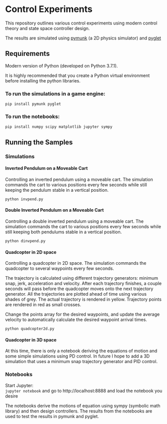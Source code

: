 # Control Experiments
This repository outlines various control experiments using modern control theory and state space controller design.

The results are simulated using [pymunk](https://www.pymunk.org) (a 2D physics simulator) and 
[pyglet](http://www.pyglet.org)

## Requirements
Modern version of Python (developed on Python 3.7.1).

It is highly recommended that you create a Python virtual environment before installing the python libraries.

### To run the simulations in a game engine:  
```pip install pymunk pyglet```

### To run the notebooks:  
```pip install numpy scipy matplotlib jupyter sympy```

## Running the Samples

### Simulations
#### Inverted Pendulum on a Moveable Cart
Controlling an inverted pendulum using a moveable cart. The simulation commands the cart to various positions every
few seconds while still keeping the pendulum stable in a vertical position.

```python invpend.py```

#### Double Inverted Pendulum on a Moveable Cart
Controlling a double inverted pendulum using a moveable cart. The simulation commands the cart to various positions every
few seconds while still keeping both pendulums stable in a vertical position.

```python dinvpend.py```

#### Quadcopter in 2D space
Controlling a quadcopter in 2D space. The simulation commands the quadcopter to several waypoints every few seconds.

The trajectory is calculated using different trajectory generators: minimum snap, jerk, acceleration and velocity. 
After each trajectory finishes, a couple seconds will pass before the quadcopter moves onto the next trajectory 
generator. All the trajectories are plotted ahead of time using various shades of grey. The actual trajectory is 
rendered in yellow. Trajectory points are rendered in red as small crosses.

Change the points array for the desired waypoints, and update the average velocity to automatically calculate the 
desired waypoint arrival times.

```python quadcopter2d.py```

#### Quadcopter in 3D space
At this time, there is only a notebook deriving the equations of motion and some simple simulations using PD control. 
In future I hope to add a 3D simulation that uses a minimum snap trajectory generator and PID control.

### Notebooks
Start Jupyter:  
```jupyter notebook``` and go to http://localhost:8888 and load the notebook you desire

The notebooks derive the motions of equation using sympy (symbolic math library) and then design controllers. 
The results from the notebooks are used to test the results in pymunk and pyglet.
